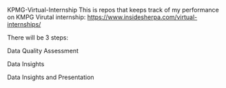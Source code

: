 KPMG-Virtual-Internship
This is repos that keeps track of my performance on KMPG Virutal internship: https://www.insidesherpa.com/virtual-internships/

There will be 3 steps:

Data Quality Assessment

Data Insights

Data Insights and Presentation
